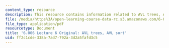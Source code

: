 ```yaml
---
content_type: resource
description: This resource contains information related to AVL trees, AVL sort.
file: /media/https%3A/open-learning-course-data-rc.s3.amazonaws.com/6-006-introduction-to-algorithms-fall-2011/ff2c1cde338a7ad7792a3d2a5fafd3c5_MIT6_006F11_lec06_orig.pdf
file_type: application/pdf
resourcetype: Document
title: '6.006 Lecture 6 Original: AVL trees, AVL sort'
uid: ff2c1cde-338a-7ad7-792a-3d2a5fafd3c5
---
```


